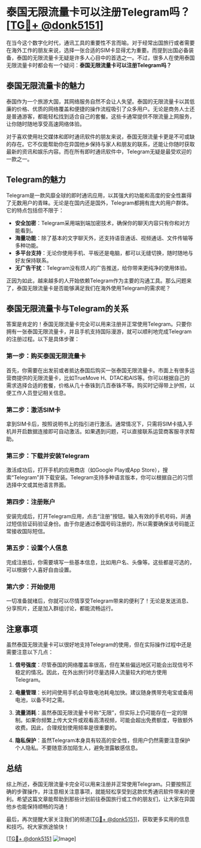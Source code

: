 # 泰国无限流量卡可以注册Telegram吗？[[TG💪+ @donk5151](https://t.me/s/donk5151)]

在当今这个数字化时代，通讯工具的重要性不言而喻。对于经常出国旅行或者需要在海外工作的朋友来说，选择一张合适的SIM卡显得尤为重要。而提到出国必备装备，泰国的无限流量卡无疑是许多人心目中的首选之一。不过，很多人在使用泰国无限流量卡时都会有一个疑问：**泰国无限流量卡可以注册Telegram吗？**

## 泰国无限流量卡的魅力

泰国作为一个旅游大国，其网络服务自然不会让人失望。泰国的无限流量卡以其低廉的价格、优质的网络覆盖和便捷的操作流程吸引了众多用户。无论是商务人士还是普通游客，都能轻松找到适合自己的套餐。这些卡通常提供不限流量上网服务，让你随时随地享受高速网络体验。

对于喜欢使用社交媒体和即时通讯软件的朋友来说，泰国无限流量卡更是不可或缺的存在。它不仅能帮助你在异国他乡保持与家人和朋友的联系，还能让你随时获取最新的资讯和娱乐内容。而在所有即时通讯软件中，Telegram无疑是最受欢迎的一款之一。

## Telegram的魅力

Telegram是一款风靡全球的即时通讯应用，以其强大的功能和高度的安全性赢得了无数用户的青睐。无论是在国内还是国外，Telegram都拥有庞大的用户群体。它的特点包括但不限于：

- **安全加密**：Telegram采用端到端加密技术，确保你的聊天内容只有你和对方能看到。
- **海量功能**：除了基本的文字聊天外，还支持语音通话、视频通话、文件传输等多种功能。
- **多平台支持**：无论你使用手机、平板还是电脑，都可以无缝切换，随时随地与好友保持联系。
- **无广告干扰**：Telegram没有烦人的广告推送，给你带来更纯净的使用体验。

正因为如此，越来越多的人开始依赖Telegram作为主要的沟通工具。那么问题来了，泰国无限流量卡是否能够满足我们在海外使用Telegram的需求呢？

## 泰国无限流量卡与Telegram的关系

答案是肯定的！泰国无限流量卡完全可以用来注册并正常使用Telegram。只要你拥有一张泰国无限流量卡，并且手机支持国际漫游，就可以顺利地完成Telegram的注册过程。以下是具体步骤：

### 第一步：购买泰国无限流量卡

首先，你需要在出发前或者抵达泰国后购买一张泰国无限流量卡。市面上有很多运营商提供的无限流量卡，比如TrueMove H、DTAC和AIS等。你可以根据自己的需求选择合适的套餐，价格从几十泰铢到几百泰铢不等。购买时记得带上护照，以便工作人员登记相关信息。

### 第二步：激活SIM卡

拿到SIM卡后，按照说明书上的指引进行激活。通常情况下，只需将SIM卡插入手机并开启数据连接即可自动激活。如果遇到问题，可以直接联系运营商客服寻求帮助。

### 第三步：下载并安装Telegram

激活成功后，打开手机的应用商店（如Google Play或App Store），搜索“Telegram”并下载安装。Telegram支持多种语言版本，你可以根据自己的习惯选择中文或其他语言界面。

### 第四步：注册账户

安装完成后，打开Telegram应用，点击“注册”按钮。输入有效的手机号码，并通过短信验证码验证身份。由于你是通过泰国号码注册的，所以需要确保该号码能正常接收国际短信。

### 第五步：设置个人信息

完成注册后，你需要填写一些基本信息，比如用户名、头像等。这些都是可选的，可以根据个人喜好自由设置。

### 第六步：开始使用

一切准备就绪后，你就可以尽情享受Telegram带来的便利了！无论是发送消息、分享照片，还是加入群组讨论，都能流畅运行。

## 注意事项

虽然泰国无限流量卡可以很好地支持Telegram的使用，但在实际操作过程中还是需要注意以下几点：

1. **信号强度**：尽管泰国的网络覆盖率很高，但在某些偏远地区可能会出现信号不稳定的情况。因此，在外出旅行时尽量选择人流量较大的地方使用Telegram。
   
2. **电量管理**：长时间使用手机会导致电池耗电加快。建议随身携带充电宝或备用电池，以备不时之需。

3. **流量消耗**：虽然泰国无限流量卡号称“无限”，但实际上仍可能存在一定的限制。如果你频繁上传大文件或观看高清视频，可能会超出免费额度，导致额外收费。因此，合理规划使用频率是很重要的。

4. **隐私保护**：虽然Telegram本身具有较高的安全性，但用户仍然需要注意保护个人隐私。不要随意添加陌生人，避免泄露敏感信息。

## 总结

综上所述，泰国无限流量卡完全可以用来注册并正常使用Telegram。只要按照正确的步骤操作，并注意相关注意事项，就能轻松享受到这款优秀通讯软件带来的便利。希望这篇文章能帮助到那些计划前往泰国旅行或工作的朋友们，让大家在异国他乡也能保持顺畅的沟通！

最后，再次提醒大家关注我们的频道[[TG💪+ @donk5151](https://t.me/s/donk5151)]，获取更多实用的信息和技巧。祝大家旅途愉快！

[[TG💪+ @donk5151](https://t.me/s/donk5151) ![Image](https://i.postimg.cc/rwNCRYN7/Snipaste-2025-04-30-17-27-05.png)]